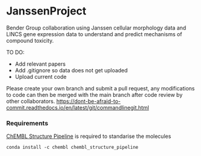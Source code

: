 # JanssenProject
Bender Group collaboration using Janssen cellular morphology data and LINCS gene expression data to understand and predict mechanisms of compound toxicity.  

TO DO:
* Add relevant papers
* Add .gitignore so data does not get uploaded
* Upload current code

Please create your own branch and submit a pull request, any modifications to code can then be merged with the main branch after code review by other collaborators.
https://dont-be-afraid-to-commit.readthedocs.io/en/latest/git/commandlinegit.html

### Requirements

[ChEMBL Structure Pipeline](https://github.com/chembl/ChEMBL_Structure_Pipeline) is required to standarise the molecules
```
conda install -c chembl chembl_structure_pipeline
```
